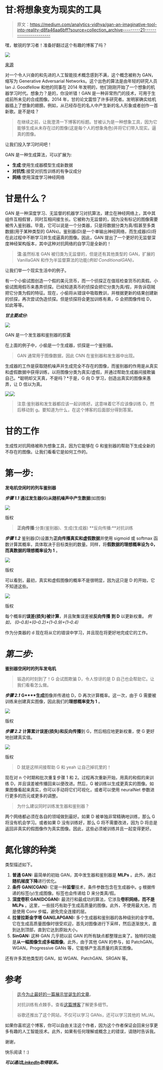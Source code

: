 # 甘:将想象变为现实的工具

> 原文：<https://medium.com/analytics-vidhya/gan-an-imaginative-tool-into-reality-d8fa46aa6bff?source=collection_archive---------21----------------------->

嘿，敏锐的学习者！准备好翻过这个有趣的博客了吗？

![](img/835ff6418a05ab709b6c24dcf3c7b990.png)

[来源](https://twitter.com/Cindicator/status/1037367706960322560)

对一个令人兴奋的和先进的人工智能技术概念感到不满，这个概念被称为 GAN，缩写为 Generative Adversarial Networks。这个出色的算法是由年轻的研究人员 Ian J. Goodfellow 和他的同事在 2014 年发明的，他们刚刚开始了一个想象的机器学习时代。想象力？是的，你没听错！GAN 是一种非常热门的技术，可用于生成前所未见的合成图像。2014 年，甘的论文震惊了许多研究者。发明家确实给机器插上了想象的翅膀。例如，从已经存在的名人中产生新的名人形象或者创作一首新歌。是不是哇？

> 在继续之前，让我澄清一下博客的标题。甘被认为是一种想象工具，因为它能够生成从未存在过的图像(这是每个人的想象角色)并将它们带入现实。逼真的图像。

让我们投入学习时间吧！

GAN 是一种生成算法，可以扩展为:

*   **生成**:使用生成器模型生成新数据
*   **对抗性**:接受对抗性训练的有争议成分
*   **网络**:使用深度学习神经网络

# **甘是什么？**

GAN 是一种深度学习、无监督的机器学习对抗算法，建立在神经网络上，其中其组件互相假冒，同时互相间接生长。它被称为无监督的，因为没有标记的图像需要被传入鉴别器。毕竟，它可以说是一个分类器，只是将数据分类为真/假甚至多类数据(用于某种类型的 GANs)。鉴别器(D)是一个单输出神经网络，而生成器(G)将在此过程中不断学习并生成逼真的图像。因此，GAN 提出了一个更好的无监督深度神经架构版本，其中这种对抗网络的自学习是全新的！

> **注**:虽然标准 GAN 被归类为无监督的，但是还有其他类型的 GAN，扩展的 VanillaGAN 和作为半监督算法的功能(*例如 ConditionalGAN)。*

让我们举一个现实生活中的例子。

有一个小偷试图创造一个假的美元货币，而一个侦探正在值班检查货币的真假。小偷试图用假币来愚弄侦探。已经知道真币的侦探会把它分类为真/假，并告诉窃贼把它分类为假的特征。现在，小偷将从错误中吸取教训，并根据更新的结果创建新的侦探，再次尝试伪造侦探。但是侦探将会更加训练有素，G 会把图像传给 D，如此等等。

***甘主要成分:***

![](img/da436bbd255c7db38b1e3468ae47ee19.png)

GAN 是一个发生器和鉴别器的胶囊

在上面的例子中，小偷是一个生成器，侦探是一个鉴别器。

> GAN 通常用于图像数据，因此 CNN 在鉴别器和发生器中出现。

生成器的工作是获取随机噪声并生成完全不存在的图像，而鉴别器的作用是从真实和虚假数据中获得训练，以将图像分类为真实/虚假，并通过帮助生成器间接欺骗自己。*聪明却又天真，不是吗？*于是，G 向 D 学习，创造出真实的图像来愚弄，让 D 信以为真。

![](img/bca238c1122d51d5e7c644b0219af33a.png)![](img/5bbb73c8b1266116ac18cba15b21fd62.png)

> 注意:鉴别器和发生器都应该一起训练好。这意味着它不应该像训练 D，然后移动到 g。要知道为什么，在这个博客的后面部分得到答案。

# 甘的工作

生成性对抗网络被称为想象工具，因为它能够在 G 和鉴别器的帮助下生成全新的不存在的图像。让我们看看它是如何工作的。

# 第一步:

**发电机空闲时的列车鉴别器**

***步骤 1.1* 通过发生器(G)从随机噪声中产生数据**(如图像)

![](img/a5fc8da2f73a4cc64c4c66b568857208.png)

版权

> **正向传播**:分类(鉴别器)、生成(生成器)
> **反向传播:**对抗训练

***步骤 1.2*** 鉴别器(D)设置为**正向传播真实和虚假数据**并使用 sigmoid 或 softmax 函数计算其概率，具体取决于目标类别的数量。同样，将**假数据的理想概率设为 0，而真数据的理想概率设为 1** 。

![](img/701827a2ab6c6a305934a428c3533f8c.png)

版权

可以看到，最初，真实和虚假图像的概率不是很明显，因为这只是 D 的开始，它不知道这些。

![](img/10efc124ac4ab83e1e38fb68706c141b.png)

版权

每个概率的**误差(损失)**被**计算**，并且聚集误差被**反向传播** **到 D** 以更新权重。
*例如，
(0–0.8)+(0–0.2)+(1–0.9)+(1–0.4)*

作为分类器的 d 现在将从它的错误中学习，并且现在将更好地完成它的工作。

# ***第二步:***

**鉴别器空闲时的列车发电机**

> 锻造的时刻到了！G 会试图欺骗 D，令人惊讶的是 D 自己也会帮助它。让我们看看怎么做。

***步骤 2.1***
**G****生成**图像并传递给 D，D 再次计算概率。这一次，由于 G 需要被训练来创建真实图像，因此我们的**理想概率变为 1** 。

![](img/c53030733f7bfca15c444711a4dbbdc7.png)

版权

***步骤 2.2***
**计算累计误差(损失)**和**反向传播**到 G，然后相应地更新权重，使 G 更好地创建真实值。

![](img/076b076eaf4a7c2d3b3487de2bcaa8fe.png)

版权

> D 就是这样间接帮助 G 和 yeah 让自己掉坑里的！

现在对 n 个时期和批次重复步骤 1 和 2。过程再次重新开始，用真的和假的来训练 D，并且误差被传播回来以便改进。然后，G 被训练以生成更真实的图像。如果图像看起来真实，你可以手动将它们可视化，或者可以使用 neuralNet 参数进行更多的历元或更多的调整。

> 为什么建议同时训练发生器和鉴别器？

两个网络都必须在各自的领域做到最好。如果 D 被单独非常精确地训练，那么 G 将没有机会学习。或者如果 D 没有训练好，那么 G 将不需要改进，因为 D 将总是返回非真实的假图像作为真实图像。因此，这些必须被训练并且一起变得更好。

# 氮化镓的种类

类型描述如下。

1.  **普通 GAN:** 最简单的初始 GAN，其中发生器和鉴别器是 **MLPs** 。此外，通过**随机梯度下降**进行优化。
2.  **条件 GAN(CGAN):** 它是一种**监督**技术，条件参数包含在生成器中。g 根据传递的标签(y)生成图像。标签也会传递给 D 来分类真/假。
3.  **深度卷积 GAN(DCGAN):** 最流行和最成功的算法，它涉及**卷积网络，而不是 MLPs** 。这里，一些技巧有助于生成高质量的图像。此外，不使用最大池，而是使用 Conv 步幅，避免完全连接的层。
4.  **拉普拉斯金字塔 GAN(LAPGAN):** 多个生成器和鉴别器的各种级别的金字塔。它在生成高质量图像时很受欢迎，首先对图像进行下采样，然后逐渐放大，直到达到顶部，直到它达到原始大小。
5.  **SinGAN:** 这种 GAN 几乎把以前 GAN 的所有缺点都整理出来了。独特的功能是**从一幅图像生成多幅图像**。此外，由于其他 GAN 的参与，如 PatchGAN，WGAN，Progressive GANs 等，它能够产生高质量的真实图像。

还有许多其他类型的 GAN，如 WGAN、PatchGAN、SRGAN 等。

# 参考

> [迄今为止最好的一篇展示甘诞生的文章](https://blog.floydhub.com/gans-story-so-far/)。
> 
> 对抗训练有点棘手。查看[这篇博客](/@jonathan_hui/gan-why-it-is-so-hard-to-train-generative-advisory-networks-819a86b3750b)了解更多细节。
> 
> 谷歌还推出了这个网站，不仅可以学习 GANs，还可以学习其他的 ML/AI。

如果你喜欢这个博客，你可以自由关注这个作者，因为这个作者保证会回来分享更多有趣的人工智能技术。此外，如果有任何理解或概念上的错误，请随时告诉我。

谢谢，

快乐阅读！:)

***可以通过***[***LinkedIn***](https://www.linkedin.com/in/kaul-shachi)***取得联系。***